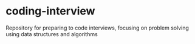 # coding-interview
Repository for preparing to code interviews, focusing on problem solving using data structures and algorithms
